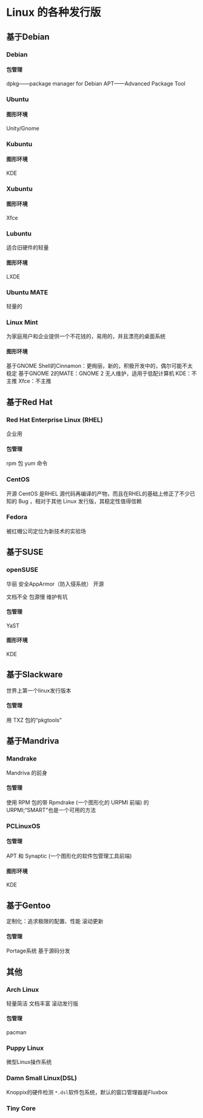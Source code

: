 # Linux 的各种发行版

## 基于Debian
### Debian
#### 包管理
dpkg——package manager for Debian
APT——Advanced Package Tool

### Ubuntu
#### 图形环境
Unity/Gnome

### Kubuntu
#### 图形环境
KDE

### Xubuntu
#### 图形环境
Xfce

### Lubuntu
适合旧硬件的轻量
#### 图形环境
LXDE

### Ubuntu MATE
轻量的

### Linux Mint
为家庭用户和企业提供一个不花钱的，易用的，并且漂亮的桌面系统
#### 图形环境
基于GNOME Shell的Cinnamon：更绚丽，新的，积极开发中的，偶尔可能不太稳定
基于GNOME 2的MATE：GNOME 2 无人维护，适用于低配计算机
KDE：不主推
Xfce：不主推


## 基于Red Hat
### Red Hat Enterprise Linux (RHEL)
企业用

#### 包管理
rpm 包
yum 命令

### CentOS
开源
CentOS 是RHEL 源代码再编译的产物，而且在RHEL的基础上修正了不少已知的 Bug ，相对于其他 Linux 发行版，其稳定性值得信赖

### Fedora
被红帽公司定位为新技术的实验场


## 基于SUSE
### openSUSE
华丽
安全AppArmor（防入侵系统）
开源

文档不全
包源慢
维护有坑

#### 包管理
YaST

#### 图形环境
KDE


## 基于Slackware
世界上第一个linux发行版本
#### 包管理
用 TXZ 包的“pkgtools”


## 基于Mandriva
### Mandrake
Mandriva 的前身
#### 包管理
使用 RPM 包的带 Rpmdrake (一个图形化的 URPMI 前端) 的 URPMI;“SMART”也是一个可用的方法

### PCLinuxOS
#### 包管理
APT 和 Synaptic (一个图形化的软件包管理工具前端)
#### 图形环境
KDE


## 基于Gentoo
定制化：追求极限的配置、性能
滚动更新

#### 包管理
Portage系统
基于源码分发


## 其他
### Arch Linux
轻量简洁
文档丰富
滚动发行版

#### 包管理
pacman

### Puppy Linux
微型Linux操作系统


### Damn Small Linux(DSL)
Knoppix的硬件检测
`*.dsl`软件包系统，默认的窗口管理器是Fluxbox

### Tiny Core

